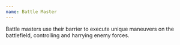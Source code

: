 ```yaml
---
name: Battle Master
---
```

Battle masters use their barrier to execute unique maneuvers on the battlefield, controlling and harrying enemy forces.
